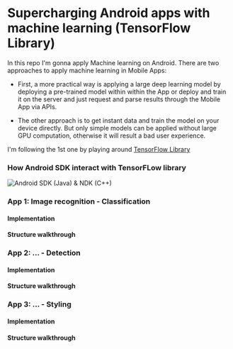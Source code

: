 # Supercharging Android apps with machine learning  (TensorFlow Library)

In this repo I'm gonna apply Machine learning on Android. There are two approaches to apply machine learning in Mobile Apps:

- First, a more practical way is applying a large deep learning model by deploying a pre-trained model within within the App or deploy and train it on the server and just request and parse results through the Mobile App via APIs.

- The other approach is to get instant data and train the model on your device directly. But only simple models can be applied without large GPU computation, otherwise it will result a bad user experience.

I'm following the 1st one by playing around [TensorFlow Library](https://github.com/tensorflow/tensorflow)

### How Android SDK interact with TensorFLow library 

![Android SDK (Java) & NDK (C++)](https://jalammar.github.io/images/android-tensorflow-app-structure_2.png)

### App 1: Image recognition - Classification 

#### Implementation

#### Structure walkthrough 

### App 2: ... - Detection 

#### Implementation

#### Structure walkthrough 

### App 3: ... - Styling 

#### Implementation

#### Structure walkthrough 

